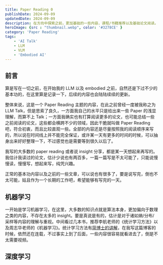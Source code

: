 ```yaml
---
title: Paper Reading 0
publishDate: 2024-09-09
updatedDate: 2024-09-09
description: 在方向中探索之前，更加基础的一些内容，课程/书籍推荐以及基础论文阅读。
heroImage: {src : "thumbnail.webp", color: '#3278CE' }
category: 'Paper Reading'
tags:
    - 'AI Talk'
    - LLM
    - VLM
    - 'Embodied AI'
---
```


## 前言

算是写在一切之前，在开始我的 LLM 以及 embodied 之前，自然还是下过不少的基本功的，在这里算是记录一下，后续的内容也会陆陆续续的更新。

整体来说，这是一个 Paper Reading 主题的内容，在此之前曾经一度被我称之为 LLM Talk，但是思索了良久，一方面我自己的水平只是给出来一些 Paper 的浅显理解，而算不上 Talk；一方面我确实也有打算阅读更多的论文，也可能总结一些之前阅读的论文，这些都会横跨不少的领域，因此干脆就叫做 Paper Reading 吧，符合初衷，而且比较直观一些。全部的内容还是尽量按照我的阅读顺序来写的，所以说在时间线上并不能完全保证，或许某一天有更多的时间的时候，可以抽身出来好好整理一下，不过感觉也是需要等到很久以后了。

我写的大多数的 paper reading 或者说 insight 分享，都是某一天想起来再写的。我估计我读过的论文，估计少说也有两百多，一篇一篇写是不太可能了，只能说慢慢读，慢慢写，想起来写，纯凭兴趣。

正常的基本功内容以及之前的一些文章，可以说也有很多了，要是说写完，倒也不太可能，姑且作为一个长期的工作吧，希望能够有写完的一天。

## 机器学习

一开始是学习机器学习，在这里，大多数的知识点就是算法本身，更加偏向于数理之类的内容，不存在太多的 insight。要是真说是有的，估计是对于诸如熵/分布/采样等内容的理解与重视。中间看过几本书，推荐李航老师的《统计学习方法》以及周志华老师的《机器学习》。统计学习方法有[简博士的讲解](https://space.bilibili.com/406882224)，在我写这篇博客的时候，依然还在连载，不过事实上到了后面，一些内容很容易就看进去了，倒是不太需要视频。

## 深度学习